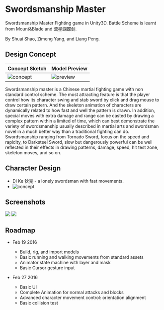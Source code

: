 # Swordsmanship Master

Swordsmanship Master Fighting game in Unity3D. Battle Scheme is learnt from Mount&Blade and 流星蝴蝶剑.

By Shuai Shao, Zimeng Yang, and Liang Peng. 

## Design Concept

|Concept Sketch | Model Preview |
|---------------|---------------|
|![concept](img/concept.png)|![preview](img/preview.png)|

Swordsmanship master is a Chinese martial fighting game with non standard control scheme. The most attracting feature is that the player control how its character swing and stab sword by click and drag mouse to draw certain pattern. And the skeleton animation of characters are dynamically related to how fast and well the pattern is drawn. In addition, special moves with extra damage and range can be casted by drawing a complex pattern within a limited of time, which can best demonstrate the variety of swordsmanship usually described in martial arts and swordsman novel in a much better way than a traditional fighting can do. Swordsmanship ranging from Tornado Sword, focus on the speed and rapidity, to Darksteel Sword, slow but dangerously powerful can be well reflected in their effects in drawing patterns, damage, speed, hit test zone, skeleton moves, and so on. 

## Character Design

* Di Ke 狄克 - a lonely swordsman with fast movements. 
* ![concept](img/di.jpg)

## Screenshots

<img src="./img/capture1.png"></img>
<img src="./img/capture2.png"></img>

## Roadmap

* Feb 19 2016
    * Build, rig, and import models
    * Basic running and walking movements from standard assets
    * Animator state machine with layer and mask
    * Basic Cursor gesture input
    
* Feb 27 2016
    * Basic UI
    * Complete Animation for normal attacks and blocks
    * Advanced character movement control: orientation alignment
    * Basic collision test
    
